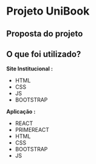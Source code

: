 # Projeto UniBook
## Proposta do projeto

## O que foi utilizado?
<b>Site Institucional :</b>
- HTML
- CSS
- JS
- BOOTSTRAP

<b>Aplicação :</b>
- REACT
- PRIMEREACT
- HTML
- CSS
- BOOTSTRAP
- JS
